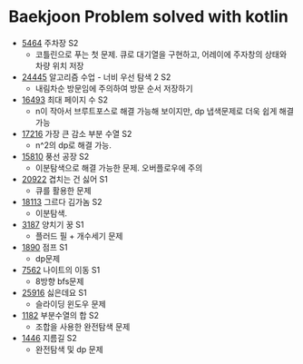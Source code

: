 # Baekjoon Problem solved with kotlin
* [5464](./src/main/kotlin/Bj5463.kt) 주차장 S2
  * 코틀린으로 푸는 첫 문제. 큐로 대기열을 구현하고, 어레이에 주자창의 상태와 차량 위치 저장
* [24445](./src/main/kotlin/Bj24445.kt) 알고리즘 수업 - 너비 우선 탐색 2 S2
  * 내림차순 방문임에 주의하여 방문 순서 저장하기
* [16493](./src/main/kotlin/Bj16493.kt) 최대 페이지 수 S2
  * n이 작아서 브루트포스로 해결 가능해 보이지만, dp 냅색문제로 더욱 쉽게 해결 가능
* [17216](./src/main/kotlin/Bj17216.kt) 가장 큰 감소 부분 수열 S2
  * n^2의 dp로 해결 가능.
* [15810](./src/main/kotlin/Bj15810.kt) 풍선 공장 S2
  * 이분탐색으로 해결 가능한 문제. 오버플로우에 주의
* [20922](./src/main/kotlin/Bj20922.kt) 겹치는 건 싫어 S1
  * 큐를 활용한 문제
* [18113](./src/main/kotlin/Bj18113.kt) 그르다 김가놈 S2
  * 이분탐색.
* [3187](./src/main/kotlin/Bj3187.kt) 양치기 꿍 S1
  * 플러드 필 + 개수세기 문제
* [1890](./src/main/kotlin/Bj1890.kt) 점프 S1
  * dp문제
* [7562](./src/main/kotlin/Bj7562.kt) 나이트의 이동 S1
  * 8방향 bfs문제
* [25916](./src/main/kotlin/Bj25916.kt) 싫은데요 S1
  * 슬라이딩 윈도우 문제
* [1182](./src/main/kotlin/Bj1182.kt) 부분수열의 합 S2
  * 조합을 사용한 완전탐색 문제
* [1446](./src/main/kotlin/Bj1446.kt) 지름길 S2
  * 완전탐색 및 dp 문제